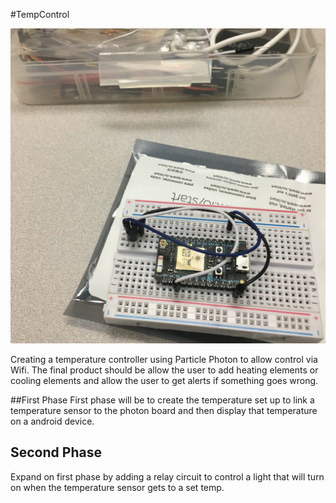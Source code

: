 #TempControl

![Photon Setup](https://github.com/DavidPos/TempControl/blob/master/Photos/IMG_5420.jpg)

Creating a temperature controller using Particle Photon to allow control via Wifi. The final product should be allow the user to add heating elements or cooling elements and allow the user to get alerts if something goes wrong.



##First Phase
First phase will be to create the temperature set up to link a temperature sensor to the photon board and then display that temperature on a android device.

## Second Phase
Expand on first phase  by adding a relay circuit to control a light that will turn on when the temperature sensor gets to a set temp.


